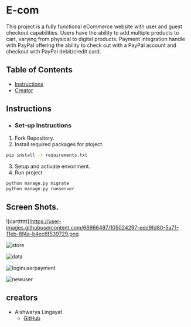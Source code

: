 # E-com
This project is a fully functional eCommerce website with user and guest checkout capabilities. Users have the ability to add multiple products to cart, varying from physical to digital products. Payment integration handle with PayPal offering the ability to check out with a PayPal account and checkout with PayPal debit/credit card.

## Table of Contents

* [Instructions](#instructions)
* [Creator](#creators)

## Instructions

* ### Set-up Instructions
 1. Fork Repository.
 2. Install required packages for ptoject.
 ```bash
 pip install -r requirements.txt
 ```
 3. Setup and activate envoriment.
 4. Run project
 ```bash
 python manage.py migrate
 python manage.py runserver
 ```

## Screen Shots.

![cartttttt](https://user-images.githubusercontent.com/66966497/105024297-eed9fd80-5a71-11eb-8f4a-b4ec6f539729.png



![store](https://user-images.githubusercontent.com/66966497/105025226-12517800-5a73-11eb-9ac8-61b538401a9f.png)



![data](https://user-images.githubusercontent.com/66966497/105025189-06fe4c80-5a73-11eb-8912-aaeddd9d1087.png)



![loginuserpayment](https://user-images.githubusercontent.com/66966497/105025196-08c81000-5a73-11eb-826c-896c42cff5b0.png)



![newuser](https://user-images.githubusercontent.com/66966497/105025219-1087b480-5a73-11eb-80f6-73c03e9cc963.png)

 
 


## creators

* Aishwarya Lingayat
    - [GitHub](https://github.com/Aishwaryalingayat)
